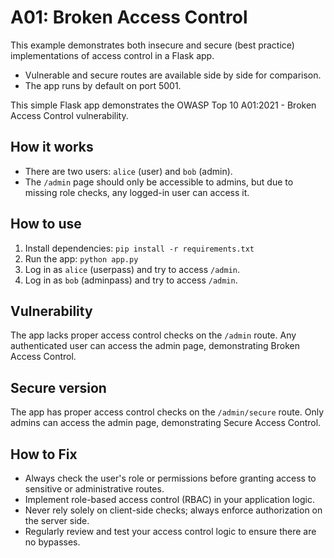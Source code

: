 # A01: Broken Access Control

This example demonstrates both insecure and secure (best practice) implementations of access control in a Flask app.

- Vulnerable and secure routes are available side by side for comparison.
- The app runs by default on port 5001.

This simple Flask app demonstrates the OWASP Top 10 A01:2021 - Broken Access Control vulnerability.

## How it works
- There are two users: `alice` (user) and `bob` (admin).
- The `/admin` page should only be accessible to admins, but due to missing role checks, any logged-in user can access it.

## How to use
1. Install dependencies: `pip install -r requirements.txt`
2. Run the app: `python app.py`
3. Log in as `alice` (userpass) and try to access `/admin`.
4. Log in as `bob` (adminpass) and try to access `/admin`.

## Vulnerability
The app lacks proper access control checks on the `/admin` route. Any authenticated user can access the admin page, demonstrating Broken Access Control.

## Secure version
The app has proper access control checks on the `/admin/secure` route. Only admins can access the admin page, demonstrating Secure Access Control.

## How to Fix
- Always check the user's role or permissions before granting access to sensitive or administrative routes.
- Implement role-based access control (RBAC) in your application logic.
- Never rely solely on client-side checks; always enforce authorization on the server side.
- Regularly review and test your access control logic to ensure there are no bypasses.

